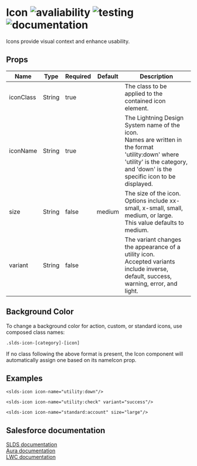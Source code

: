 # Icon ![avaliability](https://img.shields.io/badge/avaliability-available-green.svg)  ![testing](https://img.shields.io/badge/testing-untested-red.svg) ![documentation](https://img.shields.io/badge/documentation-documented-green.svg)

Icons provide visual context and enhance usability.

## Props

| Name      | Type    | Required | Default | Description |
| --------- | ------- | -------- | ------- | ----------- |
| iconClass | String  | true     |         | The class to be applied to the contained icon element. |
| iconName  | String  | true     |         | The Lightning Design System name of the icon.<br>Names are written in the format 'utility:down' where 'utility' is the category, and 'down' is the specific icon to be displayed. |
| size      | String  | false    | medium  | The size of the icon.<br>Options include xx-small, x-small, small, medium, or large.<br>This value defaults to medium. |
| variant   | String  | false    |         | The variant changes the appearance of a utility icon.<br>Accepted variants include inverse, default, success, warning, error, and light. |

## Background Color
To change a background color for action, custom, or standard icons, use composed class names:

`.slds-icon-[category]-[icon]`

If no class following the above format is present, the Icon component will automatically assign one based on its nameIcon prop.

## Examples

```vue
<slds-icon icon-name="utility:down"/>

<slds-icon icon-name="utility:check" variant="success"/>

<slds-icon icon-name="standard:account" size="large"/>
```

## Salesforce documentation
[SLDS documentation](https://www.lightningdesignsystem.com/components/icons/)<br>
[Aura documentation](https://developer.salesforce.com/docs/component-library/bundle/lightning:icon)<br>
[LWC documentation](https://developer.salesforce.com/docs/component-library/bundle/lightning-icon)<br>
